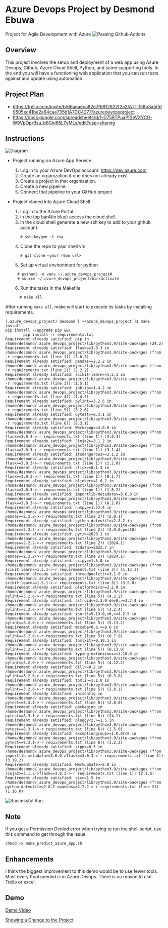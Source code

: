 # Azure Devops Project by Desmond Ebuwa

Project for Agile Development with Azure
![Passing Github Actions](./passing_gh_action.png)


## Overview

This project involves the setup and deployment of a web app using Azure Devops, Github, Azure Cloud Shell, Python, and some supporting tools. In the end you will have a functioning web application that you can run tests against and update using automation. 

## Project Plan
* https://trello.com/invite/b/66aeaeca82e7f6812922f2a2/ATTIf58b3a5f5f9505ec41be2a64cae735b1A7DC4277/azuredevopsproject
* https://docs.google.com/spreadsheets/d/1-G759TPuaPf2eVXYCO-W9VpOprBsu_b8Giy68L7vMLs/edit?usp=sharing

## Instructions

![Diagram](./azure_devops_project_diagram.png)


* Project running on Azure App Service
	1. Log in to your Azure DevOps account. https://dev.azure.com
	2. Create an organization if one does not already exist
	3. Create a project in that organization.
	4. Create a new pipeline. 
	5. Connect that pipeline to your GitHub project

* Project cloned into Azure Cloud Shell
	1. Log in to the Azure Portal.
	2. in the top bar4(in blue) access the cloud shell. 
	3. in the cloud shell generate a new ssh key to add to your github account. 
	   ```
	   # ssh-keygen -t rsa
	   ```
	4. Clone the repo to your shell vm
		```
		# git clone <your repo url>
		```
	5. Set up virtual environment for python
	```
	  # python3 -m venv ~/.azure_devops_project#
	  # source ~/.azure_devops_project/bin/activate
	```
	6. Run the tasks in the Makefile
	``` 
	   # make all 
	```
	   

After running `make all`, make will start to execute its tasks by installing requirements. 
```
(.azure_devops_project) desmond [ ~/azure_devops_project ]$ make install
pip install --upgrade pip &&\
        pip install -r requirements.txt
Requirement already satisfied: pip in /home/desmond/.azure_devops_project/lib/python3.9/site-packages (24.2)
Requirement already satisfied: flask==3.0.3 in /home/desmond/.azure_devops_project/lib/python3.9/site-packages (from -r requirements.txt (line 1)) (3.0.3)
Requirement already satisfied: pandas==2.2.2 in /home/desmond/.azure_devops_project/lib/python3.9/site-packages (from -r requirements.txt (line 2)) (2.2.2)
Requirement already satisfied: scikit-learn==1.5.1 in /home/desmond/.azure_devops_project/lib/python3.9/site-packages (from -r requirements.txt (line 3)) (1.5.1)
Requirement already satisfied: joblib==1.4.2 in /home/desmond/.azure_devops_project/lib/python3.9/site-packages (from -r requirements.txt (line 4)) (1.4.2)
Requirement already satisfied: pylint==3.2.6 in /home/desmond/.azure_devops_project/lib/python3.9/site-packages (from -r requirements.txt (line 5)) (3.2.6)
Requirement already satisfied: pytest==8.3.1 in /home/desmond/.azure_devops_project/lib/python3.9/site-packages (from -r requirements.txt (line 6)) (8.3.1)
Requirement already satisfied: Werkzeug>=3.0.0 in /home/desmond/.azure_devops_project/lib/python3.9/site-packages (from flask==3.0.3->-r requirements.txt (line 1)) (3.0.3)
Requirement already satisfied: Jinja2>=3.1.2 in /home/desmond/.azure_devops_project/lib/python3.9/site-packages (from flask==3.0.3->-r requirements.txt (line 1)) (3.1.4)
Requirement already satisfied: itsdangerous>=2.1.2 in /home/desmond/.azure_devops_project/lib/python3.9/site-packages (from flask==3.0.3->-r requirements.txt (line 1)) (2.2.0)
Requirement already satisfied: click>=8.1.3 in /home/desmond/.azure_devops_project/lib/python3.9/site-packages (from flask==3.0.3->-r requirements.txt (line 1)) (8.1.7)
Requirement already satisfied: blinker>=1.6.2 in /home/desmond/.azure_devops_project/lib/python3.9/site-packages (from flask==3.0.3->-r requirements.txt (line 1)) (1.8.2)
Requirement already satisfied: importlib-metadata>=3.6.0 in /home/desmond/.azure_devops_project/lib/python3.9/site-packages (from flask==3.0.3->-r requirements.txt (line 1)) (8.2.0)
Requirement already satisfied: numpy>=1.22.4 in /home/desmond/.azure_devops_project/lib/python3.9/site-packages (from pandas==2.2.2->-r requirements.txt (line 2)) (2.0.1)
Requirement already satisfied: python-dateutil>=2.8.2 in /home/desmond/.azure_devops_project/lib/python3.9/site-packages (from pandas==2.2.2->-r requirements.txt (line 2)) (2.9.0.post0)
Requirement already satisfied: pytz>=2020.1 in /home/desmond/.azure_devops_project/lib/python3.9/site-packages (from pandas==2.2.2->-r requirements.txt (line 2)) (2024.1)
Requirement already satisfied: tzdata>=2022.7 in /home/desmond/.azure_devops_project/lib/python3.9/site-packages (from pandas==2.2.2->-r requirements.txt (line 2)) (2024.1)
Requirement already satisfied: scipy>=1.6.0 in /home/desmond/.azure_devops_project/lib/python3.9/site-packages (from scikit-learn==1.5.1->-r requirements.txt (line 3)) (1.13.1)
Requirement already satisfied: threadpoolctl>=3.1.0 in /home/desmond/.azure_devops_project/lib/python3.9/site-packages (from scikit-learn==1.5.1->-r requirements.txt (line 3)) (3.5.0)
Requirement already satisfied: platformdirs>=2.2.0 in /home/desmond/.azure_devops_project/lib/python3.9/site-packages (from pylint==3.2.6->-r requirements.txt (line 5)) (4.2.2)
Requirement already satisfied: astroid<=3.3.0-dev0,>=3.2.4 in /home/desmond/.azure_devops_project/lib/python3.9/site-packages (from pylint==3.2.6->-r requirements.txt (line 5)) (3.2.4)
Requirement already satisfied: isort!=5.13.0,<6,>=4.2.5 in /home/desmond/.azure_devops_project/lib/python3.9/site-packages (from pylint==3.2.6->-r requirements.txt (line 5)) (5.13.2)
Requirement already satisfied: mccabe<0.8,>=0.6 in /home/desmond/.azure_devops_project/lib/python3.9/site-packages (from pylint==3.2.6->-r requirements.txt (line 5)) (0.7.0)
Requirement already satisfied: tomlkit>=0.10.1 in /home/desmond/.azure_devops_project/lib/python3.9/site-packages (from pylint==3.2.6->-r requirements.txt (line 5)) (0.13.0)
Requirement already satisfied: typing-extensions>=3.10.0 in /home/desmond/.azure_devops_project/lib/python3.9/site-packages (from pylint==3.2.6->-r requirements.txt (line 5)) (4.12.2)
Requirement already satisfied: dill>=0.2 in /home/desmond/.azure_devops_project/lib/python3.9/site-packages (from pylint==3.2.6->-r requirements.txt (line 5)) (0.3.8)
Requirement already satisfied: tomli>=1.1.0 in /home/desmond/.azure_devops_project/lib/python3.9/site-packages (from pylint==3.2.6->-r requirements.txt (line 5)) (2.0.1)
Requirement already satisfied: iniconfig in /home/desmond/.azure_devops_project/lib/python3.9/site-packages (from pytest==8.3.1->-r requirements.txt (line 6)) (2.0.0)
Requirement already satisfied: packaging in /home/desmond/.azure_devops_project/lib/python3.9/site-packages (from pytest==8.3.1->-r requirements.txt (line 6)) (24.1)
Requirement already satisfied: pluggy<2,>=1.5 in /home/desmond/.azure_devops_project/lib/python3.9/site-packages (from pytest==8.3.1->-r requirements.txt (line 6)) (1.5.0)
Requirement already satisfied: exceptiongroup>=1.0.0rc8 in /home/desmond/.azure_devops_project/lib/python3.9/site-packages (from pytest==8.3.1->-r requirements.txt (line 6)) (1.2.2)
Requirement already satisfied: zipp>=0.5 in /home/desmond/.azure_devops_project/lib/python3.9/site-packages (from importlib-metadata>=3.6.0->flask==3.0.3->-r requirements.txt (line 1)) (3.19.2)
Requirement already satisfied: MarkupSafe>=2.0 in /home/desmond/.azure_devops_project/lib/python3.9/site-packages (from Jinja2>=3.1.2->flask==3.0.3->-r requirements.txt (line 1)) (2.1.5)
Requirement already satisfied: six>=1.5 in /home/desmond/.azure_devops_project/lib/python3.9/site-packages (from python-dateutil>=2.8.2->pandas==2.2.2->-r requirements.txt (line 2)) (1.16.0)
```

![Successful Run](./output_run_success.png)

## Note
If you get a Permission Denied error when trying to run the shell script, use this command to get through the issue
```
chmod +x make_predict_azure_app.sh
```

## Enhancements

I think the biggest improvement to this demo would be to use fewer tools. Most every ttool needed is in Azure Devops. There is no reason to use Trello or excel. 

## Demo 

[Demo Video](https://youtu.be/9iCYIsHgi4o)

[Showing a Change to the Project](https://youtu.be/RhjRIyK_x48)
